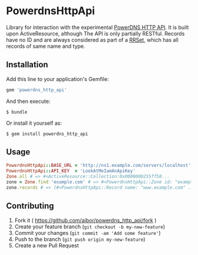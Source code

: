 # PowerdnsHttpApi

Library for interaction with the experimental [PowerDNS HTTP API][1]. It is
built upon ActiveResource, although The API is only partially RESTful.
Records have no ID and are always considered as part of a [RRSet][2], which
has all records of same name and type.

[1]: https://doc.powerdns.com/md/httpapi/README/ 'PowerDNS Documentation'
[2]: https://doc.powerdns.com/md/httpapi/api_spec/#url-serversserver95idzoneszone95id

## Installation

Add this line to your application's Gemfile:

```ruby
gem 'powerdns_http_api'
```

And then execute:

    $ bundle

Or install it yourself as:

    $ gem install powerdns_http_api

## Usage

```ruby
PowerdnsHttpApi::BASE_URL = 'http://ns1.example.com/servers/localhost'
PowerdnsHttpApi::API_KEY  = 'LookAtMeIamAnApiKey'
Zone.all # => #<ActiveResource::Collection:0x0000000255ff58...
zone = Zone.find 'example.com' # => #<PowerdnsHttpApi::Zone id: "example.com."...
zone.records # => [#<PowerdnsHttpApi::Record name: "www.example.com" ...>, ...]
```

## Contributing

1. Fork it ( https://github.com/aibor/powerdns_http_api/fork )
2. Create your feature branch (`git checkout -b my-new-feature`)
3. Commit your changes (`git commit -am 'Add some feature'`)
4. Push to the branch (`git push origin my-new-feature`)
5. Create a new Pull Request
